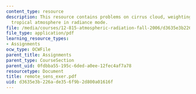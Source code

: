 ```yaml
---
content_type: resource
description: This resource contains problems on cirrus cloud, weighting function and
  tropical atmosphere in radiance mode.
file: /media/courses/12-815-atmospheric-radiation-fall-2006/d3635e3b226ade356f9b2d800a01616f_remote_sens_exer.pdf
file_type: application/pdf
learning_resource_types:
- Assignments
ocw_type: OCWFile
parent_title: Assignments
parent_type: CourseSection
parent_uid: 0fdbba55-195c-6ded-a0ee-12fec4af7a78
resourcetype: Document
title: remote_sens_exer.pdf
uid: d3635e3b-226a-de35-6f9b-2d800a01616f
---
```

